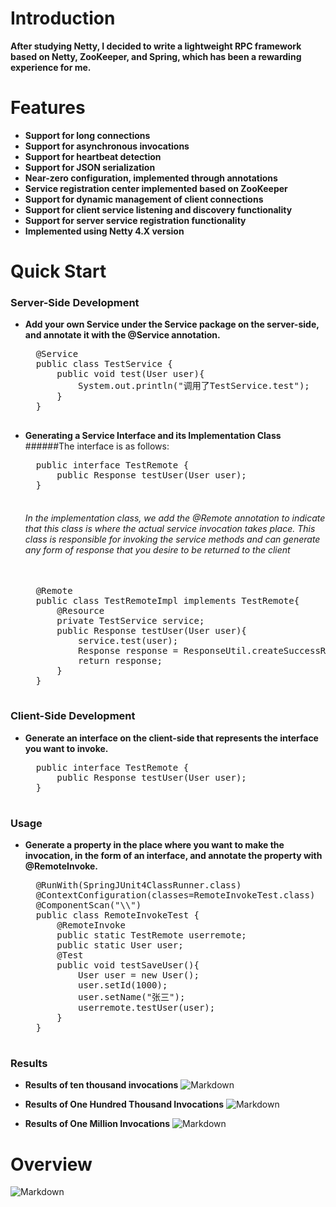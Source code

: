 # Introduction 
**After studying Netty, I decided to write a lightweight RPC framework based on Netty, ZooKeeper, and Spring, which has been a rewarding experience for me.**


# Features
- **Support for long connections**
- **Support for asynchronous invocations**
- **Support for heartbeat detection**
- **Support for JSON serialization**
- **Near-zero configuration, implemented through annotations**
- **Service registration center implemented based on ZooKeeper**
- **Support for dynamic management of client connections**
- **Support for client service listening and discovery functionality**
- **Support for server service registration functionality**
- **Implemented using Netty 4.X version**






# Quick Start
### Server-Side Development
- **Add your own Service under the Service package on the server-side, and annotate it with the @Service annotation.**
	<pre>
	@Service
	public class TestService {
		public void test(User user){
			System.out.println("调用了TestService.test");
		}
	}
	</pre>

- **Generating a Service Interface and its Implementation Class**
	######The interface is as follows:
	<pre>
	public interface TestRemote {
		public Response testUser(User user);  
	}
	</pre>
	###### In the implementation class, we add the @Remote annotation to indicate that this class is where the actual service invocation takes place. This class is responsible for invoking the service methods and can generate any form of response that you desire to be returned to the client

	<pre> 
	@Remote
	public class TestRemoteImpl implements TestRemote{
		@Resource
		private TestService service;
		public Response testUser(User user){
			service.test(user);
			Response response = ResponseUtil.createSuccessResponse(user);
			return response;
		}
	}	
	</pre>


### Client-Side Development
- **Generate an interface on the client-side that represents the interface you want to invoke.**
	<pre>
	public interface TestRemote {
		public Response testUser(User user);
	}
	</pre>

### Usage
- **Generate a property in the place where you want to make the invocation, in the form of an interface, and annotate the property with @RemoteInvoke.**
	<pre>
	@RunWith(SpringJUnit4ClassRunner.class)
	@ContextConfiguration(classes=RemoteInvokeTest.class)
	@ComponentScan("\\")
	public class RemoteInvokeTest {
		@RemoteInvoke
		public static TestRemote userremote;
		public static User user;
		@Test
		public void testSaveUser(){
			User user = new User();
			user.setId(1000);
			user.setName("张三");
			userremote.testUser(user);
		}
	}	
	</pre>

### Results
- **Results of ten thousand invocations**
![Markdown](https://s1.ax1x.com/2018/07/06/PZMMBF.png)

- **Results of One Hundred Thousand Invocations**
![Markdown](https://s1.ax1x.com/2018/07/06/PZM3N9.png)

- **Results of One Million Invocations**
![Markdown](https://s1.ax1x.com/2018/07/06/PZMY1x.png)



# Overview

![Markdown](https://s1.ax1x.com/2018/07/06/PZK3SP.png)

